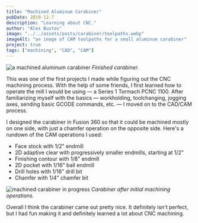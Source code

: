 ```yaml
---
title: "Machined Aluminum Carabiner"
pubDate: 2019-12-7
description: "Learning about CNC."
author: "Alex Bustos"
image: "../../assets/posts/carabiner/toolpaths.webp"
imageAlt: "an image of CAM toolpaths for a small aluminum carabiner"
project: true
tags: ["machining", "CAD", "CAM"]
---
```


![a machined aluminum carabiner](../../assets/posts/carabiner/finished-carabiner.webp)
_Finished carabiner._

This was one of the first projects I made while figuring out the CNC machining
process. With the help of some friends, I first learned how to operate the mill
I would be using &mdash; a Series 1 Tormach PCNC 1100. After familiarizing
myself with the basics &mdash; workholding, toolchanging, jogging axes, sending
basic GCODE commands, etc. &mdash; I moved on to the CAD/CAM process.

I designed the carabiner in Fusion 360 so that it could be machined mostly on
one side, with just a chamfer operation on the opposite side. Here's a rundown
of the CAM operations I used:

- Face stock with 1/2" endmill
- 2D adaptive clear with progressively smaller endmills, starting at 1/2"
- Finishing contour with 1/8" endmill
- 2D pocket with 1/16" ball endmill
- Drill holes with 1/16" drill bit
- Chamfer with 1/4" chamfer bit

![machined carabiner in progress](../../assets/posts/carabiner/in-progress-carabiner.webp)
_Carabiner after initial machining operations._

Overall I think the carabiner came out pretty nice. It definitely isn't perfect,
but I had fun making it and definitely learned a lot about CNC machining.
